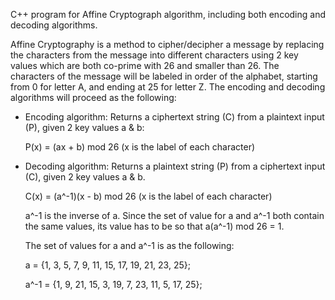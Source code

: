 C++ program for Affine Cryptograph algorithm, including both encoding and decoding algorithms.

Affine Cryptography is a method to cipher/decipher a message by replacing the characters from the message into different characters using 2 key values which are both co-prime with 26 and smaller than 26. The characters of the message will be labeled in order of the alphabet, starting from 0 for letter A, and ending at 25 for letter Z. The encoding and decoding algorithms will proceed as the following:

- Encoding algorithm: Returns a ciphertext string (C) from a plaintext input (P), given 2 key values a & b:
 
  P(x) = (ax + b) mod 26 (x is the label of each character)
  
- Decoding algorithm: Returns a plaintext string (P) from a ciphertext input (C), given 2 key values a & b.
  
  C(x) = (a^-1)(x - b) mod 26 (x is the label of each character)
  
  a^-1 is the inverse of a. Since the set of value for a and a^-1 both contain the same values, its value has to be so that a(a^-1) mod 26 = 1.
  
  The set of values for a and a^-1 is as the following:

  a    = {1, 3, 5,  7,  9, 11, 15, 17, 19, 21, 23, 25};
  
  a^-1 = {1, 9, 21, 15, 3, 19, 7,  23, 11, 5,  17, 25};
